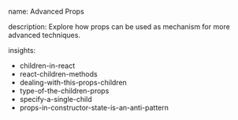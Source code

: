 name: Advanced Props

description: Explore how props can be used as mechanism for more advanced techniques.

insights:
  - children-in-react
  - react-children-methods
  - dealing-with-this-props-children
  - type-of-the-children-props
  - specify-a-single-child
  - props-in-constructor-state-is-an-anti-pattern
 
